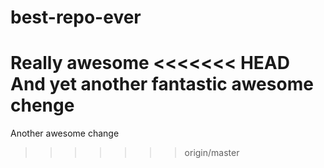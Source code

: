# best-repo-ever
Really awesome
<<<<<<< HEAD
And yet another fantastic awesome chenge
=======
Another awesome change
>>>>>>> origin/master
